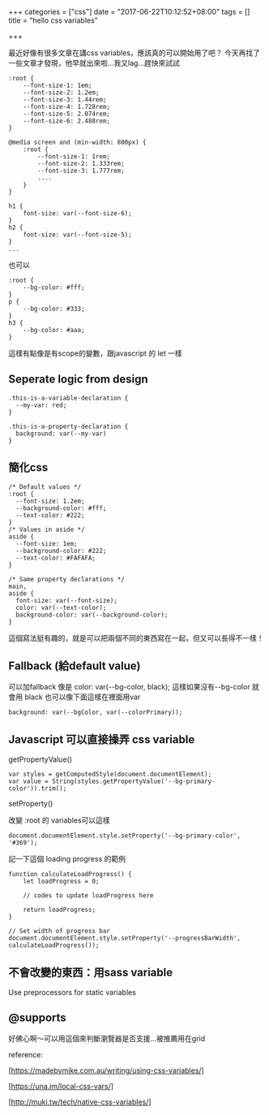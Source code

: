 +++
categories = ["css"]
date = "2017-06-22T10:12:52+08:00"
tags = []
title = "hello css variables"

+++

最近好像有很多文章在講css variables，應該真的可以開始用了吧？
今天再找了一些文章才發現，他早就出來啦...我又lag...趕快來試試

	:root {
		--font-size-1: 1em;
		--font-size-2: 1.2em;
		--font-size-3: 1.44rem;
		--font-size-4: 1.728rem;
		--font-size-5: 2.074rem;
		--font-size-6: 2.488rem;
	}

	@media screen and (min-width: 800px) {
		:root {
			--font-size-1: 1rem;
			--font-size-2: 1.333rem;
			--font-size-3: 1.777rem;
			....
		}
	}

	h1 {
		font-size: var(--font-size-6);
	}
	h2 {
		font-size: var(--font-size-5);
	}
	...


也可以

	:root {
		--bg-color: #fff;
	}
	p {
		--bg-color: #333;
	}
	h3 {
		--bg-color: #aaa;
	}


這樣有點像是有scope的變數，跟javascript 的 let 一樣



## Seperate logic from design

	.this-is-a-variable-declaration {
	  --my-var: red;
	}

	.this-is-a-property-declaration {
	  background: var(--my-var)
	}

## 簡化css
	
	/* Default values */
	:root {
	  --font-size: 1.2em;
	  --background-color: #fff;
	  --text-color: #222;
	}
	/* Values in aside */
	aside {
	  --font-size: 1em;
	  --background-color: #222;
	  --text-color: #FAFAFA;
	}
	 
	/* Same property declarations */
	main,
	aside {
	  font-size: var(--font-size);
	  color: var(--text-color);
	  background-color: var(--background-color);
	}

這個寫法挺有趣的，就是可以把兩個不同的東西寫在一起，但又可以長得不一樣！


## Fallback (給default value)

可以加fallback 像是 color: var(--bg-color, black);
這樣如果沒有--bg-color 就會用 black
也可以像下面這樣在裡面用var
 
	background: var(--bgColor, var(--colorPrimary));



## Javascript 可以直接操弄 css variable

getPropertyValue()

	var styles = getComputedStyle(document.documentElement);
	var value = String(styles.getPropertyValue('--bg-primary-color')).trim();


setProperty()

改變 :root 的 variables可以這樣

	document.documentElement.style.setProperty('--bg-primary-color', '#369');


記一下這個 loading progress 的範例

	function calculateLoadProgress() {
		let loadProgress = 0;

		// codes to update loadProgress here

		return loadProgress;
	}

	// Set width of progress bar
	document.documentElement.style.setProperty('--progressBarWidth', calculateLoadProgress());




## 不會改變的東西：用sass variable

Use preprocessors for static variables


## @supports

好佛心啊～可以用這個來判斷瀏覽器是否支援...被推薦用在grid






reference:

[https://madebymike.com.au/writing/using-css-variables/]

[https://una.im/local-css-vars/]

[http://muki.tw/tech/native-css-variables/]
